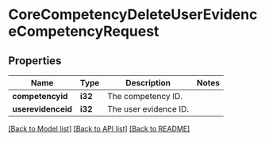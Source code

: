 # CoreCompetencyDeleteUserEvidenceCompetencyRequest

## Properties

Name | Type | Description | Notes
------------ | ------------- | ------------- | -------------
**competencyid** | **i32** | The competency ID. | 
**userevidenceid** | **i32** | The user evidence ID. | 

[[Back to Model list]](../README.md#documentation-for-models) [[Back to API list]](../README.md#documentation-for-api-endpoints) [[Back to README]](../README.md)


